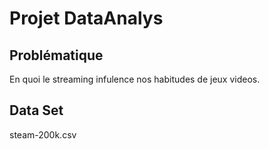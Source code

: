 # Projet DataAnalys

## Problématique

En quoi le streaming infulence nos habitudes de jeux videos.

## Data Set

steam-200k.csv
